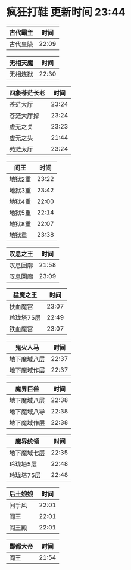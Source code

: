 # 疯狂打鞋 更新时间 23:44

| 古代霸主   | 时间    |
|--------|-------|
| 古代皇陵 | 22:09 |

| 无相天魔   | 时间    |
|--------|-------|
| 无相炼狱 | 22:30 |

| 四象苍茫长老   | 时间    |
|--------|-------|
| 苍茫大厅 | 23:24 |
| 苍茫大厅掉 | 23:24 |
| 虚无之关 | 23:23 |
| 虚无之头 | 21:44 |
| 苑茫太厅 | 23:24 |

| 间王   | 时间    |
|--------|-------|
| 地狱2重 | 23:22 |
| 地狱3重 | 23:42 |
| 地狱4重 | 22:00 |
| 地狱5重 | 22:14 |
| 地狱8重 | 22:07 |
| 地狱重 | 23:38 |

| 叹息之王   | 时间    |
|--------|-------|
| 叹息回廓 | 21:58 |
| 叹息回廊 | 23:09 |

| 猛魔之王   | 时间    |
|--------|-------|
| 扶血魔宫 | 23:07 |
| 玲珑塔75层 | 22:49 |
| 铁血魔宫 | 23:07 |

| 鬼火人马   | 时间    |
|--------|-------|
| 地下魔域八层 | 22:37 |
| 地下魔域作层 | 22:37 |

| 魔界巨兽   | 时间    |
|--------|-------|
| 地下魔域八层 | 22:38 |
| 地下魔域八导 | 22:38 |
| 地下魔域作层 | 22:38 |

| 魔界统领   | 时间    |
|--------|-------|
| 地下魔域七层 | 22:35 |
| 玲珑塔5层 | 22:48 |
| 玲珑塔75层 | 22:48 |

| 后土娘娘   | 时间    |
|--------|-------|
| 间手风 | 22:01 |
| 阎王 | 22:01 |
| 阎王殿 | 22:01 |

| 酆都大帝   | 时间    |
|--------|-------|
| 阎王 | 21:54 |